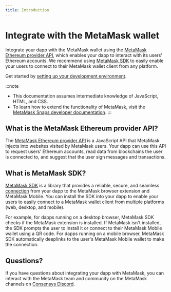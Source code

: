 ```yaml
---
title: Introduction
---
```


# Integrate with the MetaMask wallet

Integrate your dapp with the MetaMask wallet using the
[MetaMask Ethereum provider API](reference/provider-api.md), which enables your dapp to interact
with its users' Ethereum accounts.
We recommend using [MetaMask SDK](how-to/use-sdk/index.md) to easily enable your users to connect to
their MetaMask wallet client from any platform.

Get started by [setting up your development environment](get-started/set-up-dev-environment.md).

:::note
- This documentation assumes intermediate knowledge of JavaScript, HTML, and CSS.
- To learn how to extend the functionality of MetaMask, visit the
  [MetaMask Snaps developer documentation](../snaps).
:::

## What is the MetaMask Ethereum provider API?

The [MetaMask Ethereum provider API](reference/provider-api.md) is a JavaScript API that MetaMask
injects into websites visited by MetaMask users.
Your dapp can use this API to request users' Ethereum accounts, read data from blockchains the user
is connected to, and suggest that the user sign messages and transactions.

## What is MetaMask SDK?

[MetaMask SDK](how-to/use-sdk/index.md) is a library that provides a reliable, secure, and seamless
[connection](concepts/sdk-connections.md) from your dapp to the MetaMask browser extension and
MetaMask Mobile.
You can install the SDK into your dapp to enable your users to easily connect to a MetaMask wallet
client from multiple platforms (web, desktop, and mobile).

For example, for dapps running on a desktop browser, MetaMask SDK checks if the MetaMask extension
is installed.
If MetaMask isn't installed, the SDK prompts the user to install it or connect to their MetaMask
Mobile wallet using a QR code.
For dapps running on a mobile browser, MetaMask SDK automatically deeplinks to the user's MetaMask
Mobile wallet to make the connection.

## Questions?

If you have questions about integrating your dapp with MetaMask, you can interact with the MetaMask
team and community on the MetaMask channels on [Consensys Discord](https://discord.gg/consensys).
